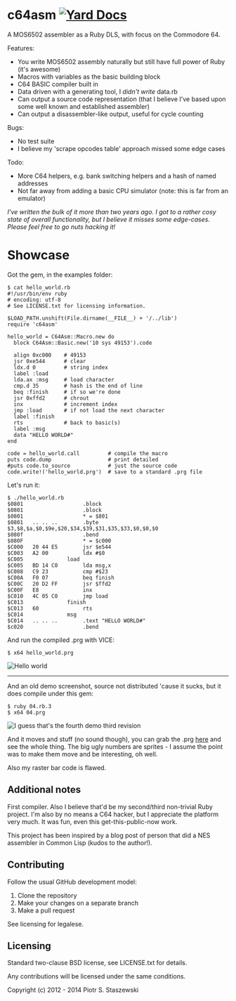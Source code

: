 # c64asm [![Yard Docs](http://img.shields.io/badge/yard-docs-blue.svg)](http://www.rubydoc.info/github/drbig/c64asm/master)

A MOS6502 assembler as a Ruby DLS, with focus on the Commodore 64.

Features:

- You write MOS6502 assembly naturally but still have full power of Ruby (it's awesome)
- Macros with variables as the basic building block
- C64 BASIC compiler built in
- Data driven with a generating tool, I *didn't write* data.rb
- Can output a source code representation (that I believe I've based upon some well known and established assembler)
- Can output a disassembler-like output, useful for cycle counting

Bugs:
- No test suite
- I believe my 'scrape opcodes table' approach missed some edge cases

Todo:
- More C64 helpers, e.g. bank switching helpers and a hash of named addresses
- Not far away from adding a basic CPU simulator (note: this is far from an emulator)

*I've written the bulk of it more than two years ago. I got to a rather cosy state of overall functionality, but I believe it misses some edge-cases. Please feel free to go nuts hacking it!*

# Showcase

Got the gem, in the examples folder:

    $ cat hello_world.rb 
    #!/usr/bin/env ruby
    # encoding: utf-8
    # See LICENSE.txt for licensing information.
    
    $LOAD_PATH.unshift(File.dirname(__FILE__) + '/../lib')
    require 'c64asm'
    
    hello_world = C64Asm::Macro.new do
      block C64Asm::Basic.new('10 sys 49153').code
    
      align 0xc000    # 49153
      jsr 0xe544      # clear
      ldx.d 0         # string index
      label :load
      lda.ax :msg     # load character
      cmp.d 35        # hash is the end of line
      beq :finish     # if so we're done
      jsr 0xffd2      # chrout
      inx             # increment index
      jmp :load       # if not load the next character
      label :finish
      rts             # back to basic(s)
      label :msg
      data "HELLO WORLD#"
    end
    
    code = hello_world.call         # compile the macro
    puts code.dump                  # print detailed
    #puts code.to_source            # just the source code
    code.write!('hello_world.prg')  # save to a standard .prg file
    

Let's run it:

    $ ./hello_world.rb 
    $0801                   .block
    $0801                   .block
    $0801                   * = $801
    $0801   .. .. ..        .byte $3,$8,$a,$0,$9e,$20,$34,$39,$31,$35,$33,$0,$0,$0
    $080f                   .bend
    $080F                   * = $c000
    $C000   20 44 E5        jsr $e544
    $C003   A2 00           ldx #$0
    $C005              load
    $C005   BD 14 C0        lda msg,x
    $C008   C9 23           cmp #$23
    $C00A   F0 07           beq finish
    $C00C   20 D2 FF        jsr $ffd2
    $C00F   E8              inx
    $C010   4C 05 C0        jmp load
    $C013              finish
    $C013   60              rts
    $C014              msg
    $C014   .. .. ..        .text "HELLO WORLD#"
    $c020                   .bend

And run the compiled .prg with VICE:

    $ x64 hello_world.prg

![Hello world](https://raw.github.com/drbig/c64asm/master/examples/hello_world.png)

- - -

And an old demo screenshot, source not distributed 'cause it sucks, but it does compile under this gem:

    $ ruby 04.rb.3
    $ x64 04.prg

![I guess that's the fourth demo third revision](https://raw.github.com/drbig/c64asm/master/examples/04.png)

And it moves and stuff (no sound though), you can grab the .prg [here](https://raw.github.com/drbig/c64asm/master/examples/04.prg) and see the whole thing. The big ugly numbers are sprites - I assume the point was to make them move and be interesting, oh well.

Also my raster bar code is flawed.

## Additional notes

First compiler. Also I believe that'd be my second/third non-trivial Ruby project. I'm also by no means a C64 hacker, but I appreciate the platform very much. It was fun, even this get-this-public-now work.

This project has been inspired by a blog post of person that did a NES assembler in Common Lisp (kudos to the author!).

## Contributing

Follow the usual GitHub development model:

1. Clone the repository
2. Make your changes on a separate branch
4. Make a pull request

See licensing for legalese.

## Licensing

Standard two-clause BSD license, see LICENSE.txt for details.

Any contributions will be licensed under the same conditions.

Copyright (c) 2012 - 2014 Piotr S. Staszewski
